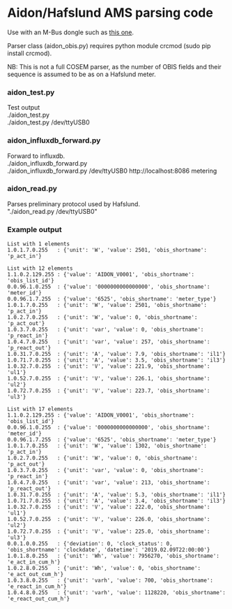 # Aidon/Hafslund AMS parsing code

Use with an M-Bus dongle such as [this one](https://www.aliexpress.com/item/USB-to-MBUS-slave-module-MBUS-master-slave-communication-debugging-bus-monitor-TSS721-No-spontaneity-Self/32894249052.html).

Parser class (aidon_obis.py) requires python module crcmod (sudo pip install crcmod).

NB: This is not a full COSEM parser, as the number of OBIS fields and their sequence is assumed to be as on a Hafslund meter.

### aidon_test.py
Test output <br/>
./aidon_test.py <port> <br/>
./aidon_test.py /dev/ttyUSB0 <br/>

### aidon_influxdb_forward.py
Forward to influxdb. <br/>
./aidon_influxdb_forward.py <port> <influxdb API address> <database> <br/>
./aidon_influxdb_forward.py /dev/ttyUSB0 http://localhost:8086 metering <br/>

### aidon_read.py
Parses preliminary protocol used by Hafslund. <br/>
"./aidon_read.py /dev/ttyUSB0" <br/>


### Example output
```
List with 1 elements
1.0.1.7.0.255   : {'unit': 'W', 'value': 2501, 'obis_shortname': 'p_act_in'}
```

```
List with 12 elements
1.1.0.2.129.255 : {'value': 'AIDON_V0001', 'obis_shortname': 'obis_list_id'}
0.0.96.1.0.255  : {'value': '0000000000000000', 'obis_shortname': 'meter_id'}
0.0.96.1.7.255  : {'value': '6525', 'obis_shortname': 'meter_type'}
1.0.1.7.0.255   : {'unit': 'W', 'value': 2501, 'obis_shortname': 'p_act_in'}
1.0.2.7.0.255   : {'unit': 'W', 'value': 0, 'obis_shortname': 'p_act_out'}
1.0.3.7.0.255   : {'unit': 'var', 'value': 0, 'obis_shortname': 'p_react_in'}
1.0.4.7.0.255   : {'unit': 'var', 'value': 257, 'obis_shortname': 'p_react_out'}
1.0.31.7.0.255  : {'unit': 'A', 'value': 7.9, 'obis_shortname': 'il1'}
1.0.71.7.0.255  : {'unit': 'A', 'value': 3.5, 'obis_shortname': 'il3'}
1.0.32.7.0.255  : {'unit': 'V', 'value': 221.9, 'obis_shortname': 'ul1'}
1.0.52.7.0.255  : {'unit': 'V', 'value': 226.1, 'obis_shortname': 'ul2'}
1.0.72.7.0.255  : {'unit': 'V', 'value': 223.7, 'obis_shortname': 'ul3'}
```

```
List with 17 elements
1.1.0.2.129.255 : {'value': 'AIDON_V0001', 'obis_shortname': 'obis_list_id'}
0.0.96.1.0.255  : {'value': '0000000000000000', 'obis_shortname': 'meter_id'}
0.0.96.1.7.255  : {'value': '6525', 'obis_shortname': 'meter_type'}
1.0.1.7.0.255   : {'unit': 'W', 'value': 1302, 'obis_shortname': 'p_act_in'}
1.0.2.7.0.255   : {'unit': 'W', 'value': 0, 'obis_shortname': 'p_act_out'}
1.0.3.7.0.255   : {'unit': 'var', 'value': 0, 'obis_shortname': 'p_react_in'}
1.0.4.7.0.255   : {'unit': 'var', 'value': 213, 'obis_shortname': 'p_react_out'}
1.0.31.7.0.255  : {'unit': 'A', 'value': 5.3, 'obis_shortname': 'il1'}
1.0.71.7.0.255  : {'unit': 'A', 'value': 3.4, 'obis_shortname': 'il3'}
1.0.32.7.0.255  : {'unit': 'V', 'value': 222.0, 'obis_shortname': 'ul1'}
1.0.52.7.0.255  : {'unit': 'V', 'value': 226.0, 'obis_shortname': 'ul2'}
1.0.72.7.0.255  : {'unit': 'V', 'value': 225.0, 'obis_shortname': 'ul3'}
0.0.1.0.0.255   : {'deviation': 0, 'clock_status': 0, 'obis_shortname': 'clockdate', 'datetime': '2019.02.09T22:00:00'}
1.0.1.8.0.255   : {'unit': 'Wh', 'value': 7956270, 'obis_shortname': 'e_act_in_cum_h'}
1.0.2.8.0.255   : {'unit': 'Wh', 'value': 0, 'obis_shortname': 'e_act_out_cum_h'}
1.0.3.8.0.255   : {'unit': 'varh', 'value': 700, 'obis_shortname': 'e_react_in_cum_h'}
1.0.4.8.0.255   : {'unit': 'varh', 'value': 1128220, 'obis_shortname': 'e_react_out_cum_h'}
```